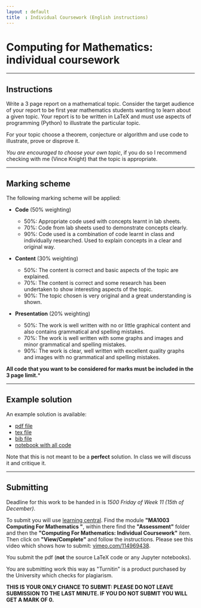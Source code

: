 ```yaml
---
layout : default
title  : Individual Coursework (English instructions)
---
```


# Computing for Mathematics: individual coursework

---

## Instructions

Write a 3 page report on a mathematical topic. Consider the target audience of
your report to be first year mathematics students wanting to learn about a given
topic. Your report is to be written in LaTeX and must use aspects of programming
(Python) to illustrate the particular topic.

For your topic choose a theorem, conjecture or algorithm and use code to
illustrate, prove or disprove it.

*You are encouraged to choose your own topic*, if you do so I recommend checking
with me (Vince Knight) that the topic is appropriate. 

---

## Marking scheme

The following marking scheme will be applied:

- **Code** (50% weighting)
    - 50%: Appropriate code used with concepts learnt in lab sheets.
    - 70%: Code from lab sheets used to demonstrate concepts clearly.
    - 90%: Code used is a combination of code learnt in class and individually researched. Used to explain concepts in a clear and original way.

- **Content** (30% weighting)
    - 50%: The content is correct and basic aspects of the topic are explained.
    - 70%: The content is correct and some research has been undertaken to show interesting aspects of the topic.
    - 90%: The topic chosen is very original and a great understanding is shown.

- **Presentation** (20% weighting)
    - 50%: The work is well written with no or little graphical content and also contains grammatical and spelling mistakes.
    - 70%: The work is well written with some graphs and images and minor grammatical and spelling mistakes.
    - 90%: The work is clear, well written with excellent quality graphs and images with no grammatical and spelling mistakes.

**All code that you want to be considered for marks must be included in the 3
page limit.***

---

## Example solution

An example solution is available:

- [pdf file]({{site.baseurl}}/assets/mock-solution/main.pdf)
- [tex file]({{site.baseurl}}/assets/mock-solution/main.tex)
- [bib file]({{site.baseurl}}/assets/mock-solution/bibliography.bib)
- [notebook with all code]({{site.baseurl}}/assets/mock-solution/main.ipynb)

Note that this is not meant to be a **perfect** solution. In class we will 
discuss it and critique it.

---

## Submitting

Deadline for this work to be handed in is *1500 Friday of Week 11 (15th of
December)*.

To submit you will use [learning central](https://learningcentral.cf.ac.uk).
Find the module **"MA1003 Computing For Mathematics "**, within there find the
**"Assessment"** folder and then the **"Computing For Mathematics: Individual
Coursework"** item. Then click on **"View/Complete"** and follow the
instructions. Please see this video which shows how to submit:
[vimeo.com/114969438](https://vimeo.com/114969438).

You submit the pdf (**not** the source LaTeX code or any Jupyter notebooks).

You are submitting work this way as "Turnitin" is a product purchased by the
University which checks for plagiarism.

**THIS IS YOUR ONLY CHANCE TO SUBMIT: PLEASE DO NOT LEAVE SUBMISSION TO THE LAST
MINUTE. IF YOU DO NOT SUBMIT YOU WILL GET A MARK OF 0.**
